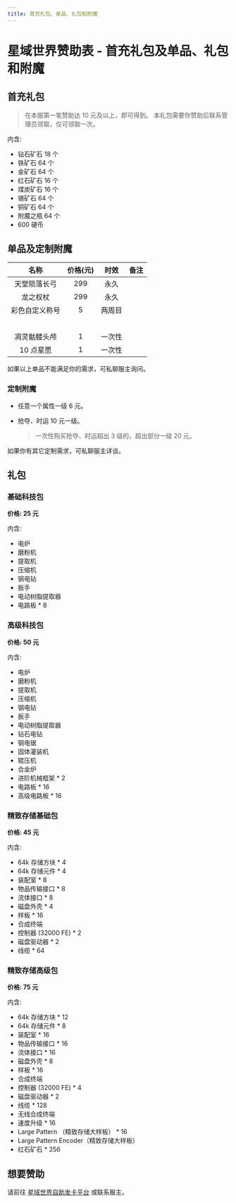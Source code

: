 ```yaml
---
title: 首充礼包、单品、礼包和附魔
---
```


# 星域世界赞助表 - 首充礼包及单品、礼包和附魔

## 首充礼包

> 在本服第一笔赞助达 10 元及以上，即可得到。
> 本礼包需要你赞助后联系管理员领取，仅可领取一次。

内含:

- 钻石矿石 18 个
- 铁矿石 64 个
- 金矿石 64 个
- 红石矿石 16  个
- 煤炭矿石 16 个
- 锡矿石 64 个
- 铜矿石 64 个
- 附魔之瓶 64 个
- 600 硬币

## 单品及定制附魔

|      名称      | 价格(元) |  时效  | 备注 |
| :------------: | :------: | :----: | :--: |
|  天堂陨落长弓  |   299    |  永久  |      |
|    龙之权杖    |   299    |  永久  |      |
| 彩色自定义称号 |    5     | 两周目 |      |
|                |          |        |      |
|                |          |        |      |
|                |          |        |      |
|                |          |        |      |
|                |          |        |      |
|  凋灵骷髅头颅  |    1     | 一次性 |      |
|   10 点星愿    |    1     | 一次性 |      |

如果以上单品不能满足你的需求，可私聊服主询问。

### 定制附魔

- 任意一个属性一级 6 元。

- 抢夺、时运 10 元一级。

  > 一次性购买抢夺、时运超出 3 级的，超出部分一级 20 元。

如果你有其它定制需求，可私聊服主详谈。

## 礼包

### 基础科技包

**价格: 25 元**

内含:

- 电炉
- 磨粉机
- 提取机
- 压缩机
- 钢电钻
- 扳手
- 电动树脂提取器
- 电路板 * 8

### 高级科技包

**价格: 50 元**

内含:

- 电炉
- 磨粉机
- 提取机
- 压缩机
- 钢电钻
- 扳手
- 电动树脂提取器
- 钻石电钻
- 钢电锯
- 固体灌装机
- 辊压机
- 合金炉
- 进阶机械框架 * 2
- 电路板 * 16
- 高级电路板 * 16

### 精致存储基础包

**价格: 45 元**

内含:

- 64k 存储方块 * 4
- 64k 存储元件 * 4
- 装配室 * 8
- 物品传输接口 * 8
- 流体接口 * 8
- 磁盘外壳 * 4
- 样板 * 16
- 合成终端
- 控制器 (32000 FE) * 2
- 磁盘驱动器 * 2
- 线缆 * 64

### 精致存储高级包

**价格: 75 元**

内含:

- 64k 存储方块 * 12
- 64k 存储元件 * 8
- 装配室 * 16
- 物品传输接口 * 16
- 流体接口 * 16
- 磁盘外壳 * 8
- 样板 * 16
- 合成终端
- 控制器 (32000 FE) * 4
- 磁盘驱动器 * 2
- 线缆 * 128
- 无线合成终端
- 速度升级 * 16
- Large Pattern （精致存储大样板） * 16
- Large Pattern Encoder（精致存储大样板）
- 红石矿石 * 256

## 想要赞助

请前往 [星域世界自助发卡平台](https://pay.mcstaralliance.com) 或联系服主。

